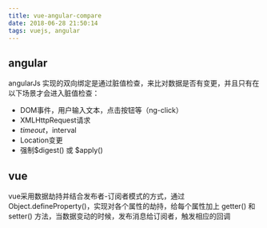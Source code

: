 ```yaml
---
title: vue-angular-compare
date: 2018-06-28 21:50:14
tags: vuejs, angular
---
```


## angular
angularJs 实现的双向绑定是通过脏值检查，来比对数据是否有变更，并且只有在以下场景才会进入脏值检查：
* DOM事件，用户输入文本，点击按钮等（ng-click）
* XMLHttpRequest请求
* $timeout，$interval
* Location变更
* 强制$digest() 或 $apply()

## vue
vue采用数据劫持并结合发布者-订阅者模式的方式，通过Object.defineProperty()，实现对各个属性的劫持，给每个属性加上 getter() 和 setter() 方法，当数据变动的时候，发布消息给订阅者，触发相应的回调